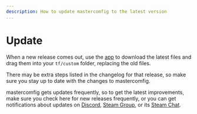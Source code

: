 ```yaml
---
description: How to update mastercomfig to the latest version
...
```


# Update

When a new release comes out, use the
[app](https://mastercomfig.com/app) to download 
the latest files and drag them into your `tf/custom` folder,
replacing the old files.

There may be extra steps listed in the changelog for that release, so make
sure you stay up to date with the changes to mastercomfig.

mastercomfig gets updates frequently, so to get the latest improvements, make
sure you check here for new releases frequently, or you can get notifications
about updates on [Discord](https://discord.gg/mastercomfig-389089828249010188),
[Steam Group](https://steamcommunity.com/groups/comfig), or its [Steam Chat](https://s.team/chat/IM8fJTnx).
